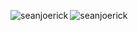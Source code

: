 


<p><img align="left" src="https://github-readme-stats.vercel.app/api/top-langs?username=seanjoerick&show_icons=true&locale=en&layout=compact" alt="seanjoerick" /></p>



<p><img align="center" src="https://github-readme-streak-stats.herokuapp.com/?user=seanjoerick&" alt="seanjoerick" /></p>

